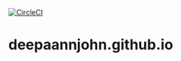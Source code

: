 [![CircleCI](https://circleci.com/gh/deepaannjohn/deepaannjohn.github.io.svg?style=svg)](https://circleci.com/gh/deepaannjohn/deepaannjohn.github.io)

# deepaannjohn.github.io

